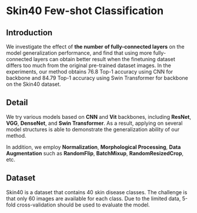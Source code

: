 # Skin40 Few-shot Classification

## Introduction

We investigate the effect of **the number of fully-connected layers** on the model generalization performance, and find that using more fully-connected layers can obtain better result when the finetuning dataset differs too much from the original pre-trained dataset images. In the experiments, our method obtains 76.8 Top-1 accuracy using CNN for backbone and 84.79 Top-1 accuracy using Swin Transformer for backbone on the Skin40 dataset.

## Detail

We try various models based on **CNN** and **Vit** backbones, including **ResNet**, **VGG**, **DenseNet**, and **Swin Transformer**. As a result, applying on several model structures is able to demonstrate the generalization ability of our method.

In addition, we employ **Normalization**, **Morphological Processing**,  **Data Augmentation** such as **RandomFlip**, **BatchMixup**, **RandomResizedCrop**, etc.

## Dataset

Skin40 is a dataset that contains 40 skin disease classes. The challenge is that only 60 images are available for each class. Due to the limited data, 5-fold cross-validation should be used to evaluate the model.

